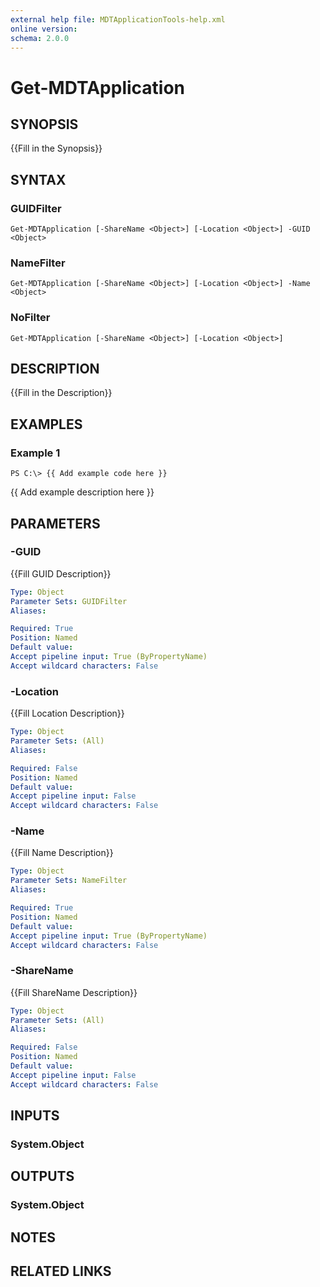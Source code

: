 ```yaml
---
external help file: MDTApplicationTools-help.xml
online version: 
schema: 2.0.0
---
```


# Get-MDTApplication
## SYNOPSIS
{{Fill in the Synopsis}}

## SYNTAX

### GUIDFilter
```
Get-MDTApplication [-ShareName <Object>] [-Location <Object>] -GUID <Object>
```

### NameFilter
```
Get-MDTApplication [-ShareName <Object>] [-Location <Object>] -Name <Object>
```

### NoFilter
```
Get-MDTApplication [-ShareName <Object>] [-Location <Object>]
```

## DESCRIPTION
{{Fill in the Description}}

## EXAMPLES

### Example 1
```
PS C:\> {{ Add example code here }}
```

{{ Add example description here }}

## PARAMETERS

### -GUID
{{Fill GUID Description}}

```yaml
Type: Object
Parameter Sets: GUIDFilter
Aliases: 

Required: True
Position: Named
Default value: 
Accept pipeline input: True (ByPropertyName)
Accept wildcard characters: False
```

### -Location
{{Fill Location Description}}

```yaml
Type: Object
Parameter Sets: (All)
Aliases: 

Required: False
Position: Named
Default value: 
Accept pipeline input: False
Accept wildcard characters: False
```

### -Name
{{Fill Name Description}}

```yaml
Type: Object
Parameter Sets: NameFilter
Aliases: 

Required: True
Position: Named
Default value: 
Accept pipeline input: True (ByPropertyName)
Accept wildcard characters: False
```

### -ShareName
{{Fill ShareName Description}}

```yaml
Type: Object
Parameter Sets: (All)
Aliases: 

Required: False
Position: Named
Default value: 
Accept pipeline input: False
Accept wildcard characters: False
```

## INPUTS

### System.Object


## OUTPUTS

### System.Object

## NOTES

## RELATED LINKS

